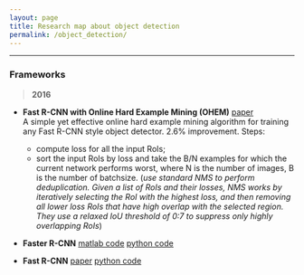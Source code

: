 ```yaml
---
layout: page
title: Research map about object detection
permalink: /object_detection/
---
```


------

### Frameworks

> **2016**

* **Fast R-CNN with Online Hard Example Mining (OHEM)** 
[paper](http://arxiv.org/abs/1604.03540)  
A simple yet effective online hard example mining algorithm for training any Fast R-CNN style object detector. 2.6% improvement. Steps:  
	+ compute loss for all the input RoIs;  
	+ sort the input RoIs by loss and take the B/N examples for which the current network performs worst, where N is the number of images, B is the number of batchsize. (*use standard NMS to perform deduplication. Given a list of RoIs and their losses, NMS works by iteratively selecting the RoI with the highest loss, and then removing all lower loss RoIs that have high overlap with the selected region. They use a relaxed IoU threshold of 0:7 to suppress only highly overlapping RoIs*)


* **Faster R-CNN**
[matlab code](https://github.com/ShaoqingRen/faster_rcnn)
[python code](https://github.com/rbgirshick/py-faster-rcnn)


* **Fast R-CNN**
[paper]()
[python code](https://github.com/rbgirshick/fast-rcnn)

###

